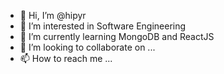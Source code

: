 - 👋 Hi, I’m @hipyr
- 👀 I’m interested in Software Engineering
- 🌱 I’m currently learning MongoDB and ReactJS
- 💞️ I’m looking to collaborate on ...
- 📫 How to reach me ...

<!---
hipyr/hipyr is a ✨ special ✨ repository because its `README.md` (this file) appears on your GitHub profile.
You can click the Preview link to take a look at your changes.
--->

